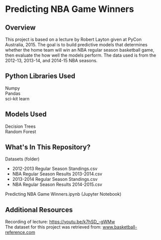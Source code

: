 # Predicting NBA Game Winners

## Overview

This project is based on a lecture by Robert Layton given at PyCon Australia, 2015. The goal is to build predictive models that determines whether the home team will win an NBA regular season basketball game, then evaluate the how well the models perform. The data used is from the 2012-13, 2013-14, and 2014-15 NBA seasons.

## Python Libraries Used

Numpy <br>
Pandas<br>
sci-kit learn

## Models Used

Decision Trees <br>
Random Forest

## What's In This Repository?

Datasets (folder)
  * 2012-2013 Regular Season Standings.csv
  * NBA Regular Season Results 2013-2014.csv
  * 2013-2014 Regular Season Standings.csv
  * NBA Regular Season Results 2014-2015.csv

Predicting NBA Game Winners.ipynb (Jupyter Notebook)

## Additional Resources

Recording of lecture: https://youtu.be/k7hSD_-gWMw <br>
The dataset for this project was retrieved from: www.basketball-reference.com
